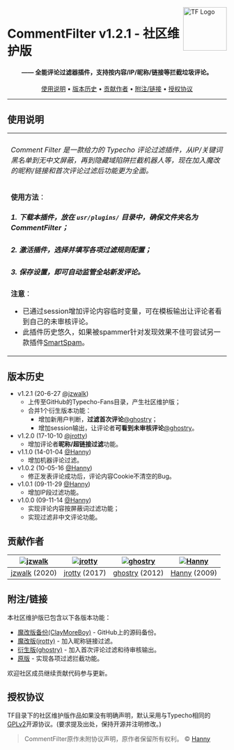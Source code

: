 <a href="https://typecho-fans.github.io">
    <img src="https://typecho-fans.github.io/text-logo.svg" alt="TF Logo" title="Typecho Fans开源作品社区" align="right" height="100" />
</a>

CommentFilter v1.2.1 - 社区维护版
======================
<h4 align="center">—— 全能评论过滤器插件，支持按内容/IP/昵称/链接等拦截垃圾评论。</h4>

<p align="center">
  <a href="#使用说明">使用说明</a> •
  <a href="#版本历史">版本历史</a> •
  <a href="#贡献作者">贡献作者</a> •
  <a href="#附注链接">附注/链接</a> •
  <a href="#授权协议">授权协议</a>
</p>

---

## 使用说明

<table>
<tr>
<td>

###### Comment Filter 是一款给力的 Typecho 评论过滤插件，从IP/关键词黑名单到无中文屏蔽，再到隐藏域陷阱拦截机器人等，现在加入魔改的昵称/链接和首次评论过滤后功能更为全面。

**使用方法**：
##### 1. 下载本插件，放在 `usr/plugins/` 目录中，确保文件夹名为 CommentFilter；
##### 2. 激活插件，选择并填写各项过滤规则配置；
##### 3. 保存设置，即可自动监管全站新发评论。

**注意**：
* 已通过session增加评论内容临时变量，可在模板输出让评论者看到自己的未审核评论。
* 此插件历史悠久，如果被spammer针对发现效果不佳可尝试另一款插件[SmartSpam](http://www.yovisun.com/archive/typecho-plugin-smartspam.html)。

</td>
</tr>
</table>

## 版本历史

 * v1.2.1 (20-6-27 [@jzwalk](https://github.com/jzwalk))
   * 上传至GitHub的Typecho-Fans目录，产生社区维护版；
   * 合并1个衍生版本功能：
     * 增加新用户判断，**过滤首次评论**[@ghostry](https://blog.ghostry.cn)；
     * 增加session输出，让评论者**可看到未审核评论**[@ghostry](https://blog.ghostry.cn)。
 * v1.2.0 (17-10-10 [@jrotty](https://github.com/jrotty))
   * 增加评论者**昵称/超链接过滤**功能。
 * v1.1.0 (14-01-04 [@Hanny](http://www.imhan.com))
   * 增加机器评论过滤。
 * v1.0.2 (10-05-16 [@Hanny](http://www.imhan.com))
   * 修正发表评论成功后，评论内容Cookie不清空的Bug。
 * v1.0.1 (09-11-29 [@Hanny](http://www.imhan.com))
   * 增加IP段过滤功能。
 * v1.0.0 (09-11-14 [@Hanny](http://www.imhan.com))
   * 实现评论内容按屏蔽词过滤功能；
   * 实现过滤非中文评论功能。

## 贡献作者

[![jzwalk](https://avatars1.githubusercontent.com/u/252331?v=3&s=100)](https://github.com/jzwalk) | [![jrotty](https://avatars1.githubusercontent.com/u/16165576?v=3&s=100)](https://github.com/jrotty) | [![ghostry](https://secure.gravatar.com/avatar/1623d5f14ef33ea40a084416f59ee93e?s=100)](https://blog.ghostry.cn) | [![Hanny](https://secure.gravatar.com/avatar/?d=mp&s=100)](http://www.imhan.com)
:---:|:---:|:---:|:---:
[jzwalk](https://github.com/jzwalk) (2020) | [jrotty](https://github.com/jrotty) (2017) | [ghostry](https://blog.ghostry.cn) (2012) | [Hanny](http://www.imhan.com) (2009)

## 附注/链接

本社区维护版已包含以下各版本功能：

* [魔改版备份(ClayMoreBoy)](https://github.com/ClayMoreBoy/CommentFilter-typecho) - GitHub上的源码备份。
* [魔改版(jrotty)](https://qqdie.com/archives/typecho-CommentFilter.html) - 加入昵称链接过滤。
* [衍生版(ghostry)](https://blog.ghostry.cn/program/huan-zhe-teng-cha-jian---zhe-ci-shi-commentfilter.html) - 加入首次评论过滤和待审核输出。
* [原版](http://www.imhan.com/archives/typecho_commentfilter_110) - 实现各项过滤拦截功能。

欢迎社区成员继续贡献代码参与更新。

## 授权协议

TF目录下的社区维护版作品如果没有明确声明，默认采用与Typecho相同的[GPLv2](https://github.com/typecho/typecho/blob/master/LICENSE.txt)开源协议。(要求提及出处，保持开源并注明修改。)

> CommentFilter原作未附协议声明，原作者保留所有权利。 © [Hanny](http://www.imhan.com)
